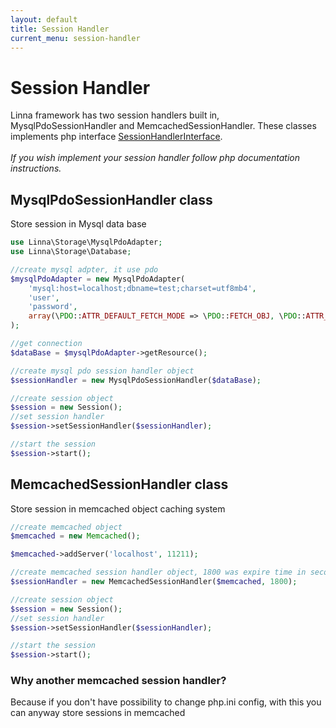 ```yaml
---
layout: default
title: Session Handler
current_menu: session-handler
---
```


# Session Handler
Linna framework has two session handlers built in, MysqlPdoSessionHandler and MemcachedSessionHandler. These classes
implements php interface [SessionHandlerInterface](http://tr2.php.net/manual/en/class.sessionhandlerinterface.php).<br/><br/>
*If you wish implement your session handler follow php documentation instructions.*

## MysqlPdoSessionHandler class
Store session in Mysql data base
```php
use Linna\Storage\MysqlPdoAdapter;
use Linna\Storage\Database;

//create mysql adpter, it use pdo
$mysqlPdoAdapter = new MysqlPdoAdapter(
    'mysql:host=localhost;dbname=test;charset=utf8mb4',
    'user',
    'password',
    array(\PDO::ATTR_DEFAULT_FETCH_MODE => \PDO::FETCH_OBJ, \PDO::ATTR_ERRMODE => \PDO::ERRMODE_WARNING)
);

//get connection
$dataBase = $mysqlPdoAdapter->getResource();

//create mysql pdo session handler object
$sessionHandler = new MysqlPdoSessionHandler($dataBase);

//create session object
$session = new Session();
//set session handler
$session->setSessionHandler($sessionHandler);

//start the session
$session->start();
```

## MemcachedSessionHandler class
Store session in memcached object caching system
```php
//create memcached object
$memcached = new Memcached();

$memcached->addServer('localhost', 11211);

//create memcached session handler object, 1800 was expire time in seconds
$sessionHandler = new MemcachedSessionHandler($memcached, 1800);

//create session object
$session = new Session();
//set session handler
$session->setSessionHandler($sessionHandler);

//start the session
$session->start();
```

### Why another memcached session handler?
Because if you don't have possibility to change php.ini config, 
with this you can anyway store sessions in memcached